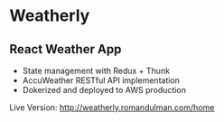 # Weatherly 
## React Weather App

* State management with Redux + Thunk
* AccuWeather RESTful API implementation
* Dokerized and deployed to AWS production

Live Version: 
http://weatherly.romandulman.com/home
